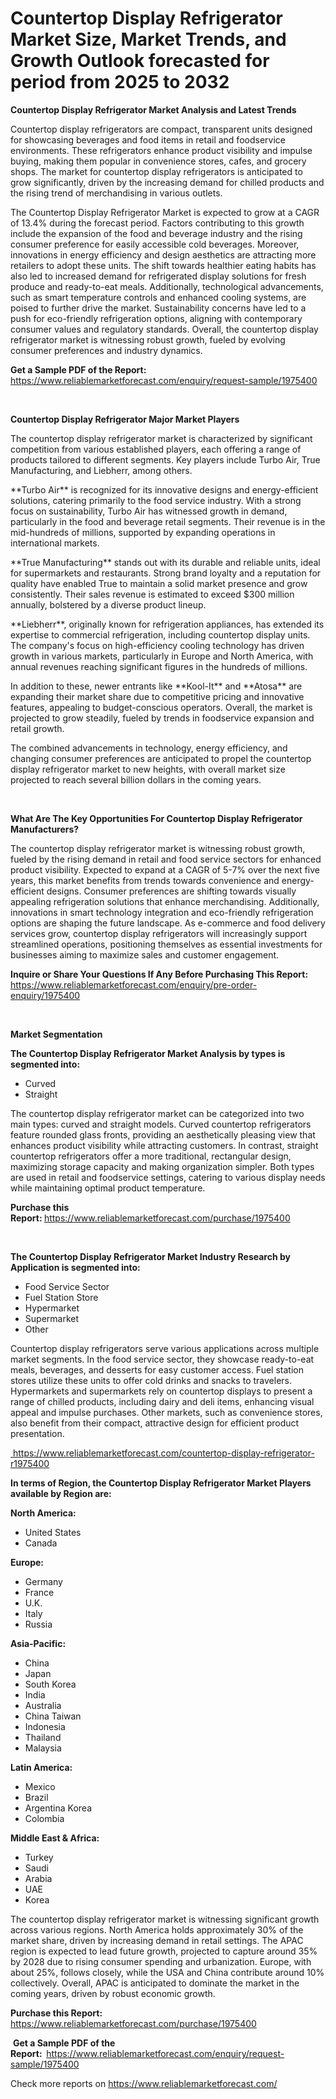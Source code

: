 <p><h1>Countertop Display Refrigerator Market Size, Market Trends, and Growth Outlook forecasted for period from 2025 to 2032</h1></p><p><strong>Countertop Display Refrigerator Market Analysis and Latest Trends</strong></p>
<p><p>Countertop display refrigerators are compact, transparent units designed for showcasing beverages and food items in retail and foodservice environments. These refrigerators enhance product visibility and impulse buying, making them popular in convenience stores, cafes, and grocery shops. The market for countertop display refrigerators is anticipated to grow significantly, driven by the increasing demand for chilled products and the rising trend of merchandising in various outlets.</p><p>The Countertop Display Refrigerator Market is expected to grow at a CAGR of 13.4% during the forecast period. Factors contributing to this growth include the expansion of the food and beverage industry and the rising consumer preference for easily accessible cold beverages. Moreover, innovations in energy efficiency and design aesthetics are attracting more retailers to adopt these units. The shift towards healthier eating habits has also led to increased demand for refrigerated display solutions for fresh produce and ready-to-eat meals. Additionally, technological advancements, such as smart temperature controls and enhanced cooling systems, are poised to further drive the market. Sustainability concerns have led to a push for eco-friendly refrigeration options, aligning with contemporary consumer values and regulatory standards. Overall, the countertop display refrigerator market is witnessing robust growth, fueled by evolving consumer preferences and industry dynamics.</p></p>
<p><strong>Get a Sample PDF of the Report:&nbsp;</strong> <a href="https://www.reliablemarketforecast.com/enquiry/request-sample/1975400?utm_campaign=2195&utm_medium=2&utm_source=Github&utm_content=ia&utm_term=20022025&utm_id=countertop-display-refrigerator">https://www.reliablemarketforecast.com/enquiry/request-sample/1975400</a></p>
<p>&nbsp;</p>
<p><strong>Countertop Display Refrigerator Major Market Players</strong></p>
<p><p>The countertop display refrigerator market is characterized by significant competition from various established players, each offering a range of products tailored to different segments. Key players include Turbo Air, True Manufacturing, and Liebherr, among others.</p><p>**Turbo Air** is recognized for its innovative designs and energy-efficient solutions, catering primarily to the food service industry. With a strong focus on sustainability, Turbo Air has witnessed growth in demand, particularly in the food and beverage retail segments. Their revenue is in the mid-hundreds of millions, supported by expanding operations in international markets.</p><p>**True Manufacturing** stands out with its durable and reliable units, ideal for supermarkets and restaurants. Strong brand loyalty and a reputation for quality have enabled True to maintain a solid market presence and grow consistently. Their sales revenue is estimated to exceed $300 million annually, bolstered by a diverse product lineup.</p><p>**Liebherr**, originally known for refrigeration appliances, has extended its expertise to commercial refrigeration, including countertop display units. The company's focus on high-efficiency cooling technology has driven growth in various markets, particularly in Europe and North America, with annual revenues reaching significant figures in the hundreds of millions.</p><p>In addition to these, newer entrants like **Kool-It** and **Atosa** are expanding their market share due to competitive pricing and innovative features, appealing to budget-conscious operators. Overall, the market is projected to grow steadily, fueled by trends in foodservice expansion and retail growth.</p><p>The combined advancements in technology, energy efficiency, and changing consumer preferences are anticipated to propel the countertop display refrigerator market to new heights, with overall market size projected to reach several billion dollars in the coming years.</p></p>
<p>&nbsp;</p>
<p><strong>What Are The Key Opportunities For Countertop Display Refrigerator Manufacturers?</strong></p>
<p><p>The countertop display refrigerator market is witnessing robust growth, fueled by the rising demand in retail and food service sectors for enhanced product visibility. Expected to expand at a CAGR of 5-7% over the next five years, this market benefits from trends towards convenience and energy-efficient designs. Consumer preferences are shifting towards visually appealing refrigeration solutions that enhance merchandising. Additionally, innovations in smart technology integration and eco-friendly refrigeration options are shaping the future landscape. As e-commerce and food delivery services grow, countertop display refrigerators will increasingly support streamlined operations, positioning themselves as essential investments for businesses aiming to maximize sales and customer engagement.</p></p>
<p><strong>Inquire or Share Your Questions If Any Before Purchasing This Report:</strong> <a href="https://www.reliablemarketforecast.com/enquiry/pre-order-enquiry/1975400?utm_campaign=2195&utm_medium=2&utm_source=Github&utm_content=ia&utm_term=20022025&utm_id=countertop-display-refrigerator">https://www.reliablemarketforecast.com/enquiry/pre-order-enquiry/1975400</a></p>
<p>&nbsp;</p>
<p><strong>Market Segmentation</strong></p>
<p><strong>The Countertop Display Refrigerator Market Analysis by types is segmented into:</strong></p>
<p><ul><li>Curved</li><li>Straight</li></ul></p>
<p><p>The countertop display refrigerator market can be categorized into two main types: curved and straight models. Curved countertop refrigerators feature rounded glass fronts, providing an aesthetically pleasing view that enhances product visibility while attracting customers. In contrast, straight countertop refrigerators offer a more traditional, rectangular design, maximizing storage capacity and making organization simpler. Both types are used in retail and foodservice settings, catering to various display needs while maintaining optimal product temperature.</p></p>
<p><strong>Purchase this Report:&nbsp;</strong><a href="https://www.reliablemarketforecast.com/purchase/1975400?utm_campaign=2195&utm_medium=2&utm_source=Github&utm_content=ia&utm_term=20022025&utm_id=countertop-display-refrigerator">https://www.reliablemarketforecast.com/purchase/1975400</a></p>
<p>&nbsp;</p>
<p><strong>The Countertop Display Refrigerator Market Industry Research by Application is segmented into:</strong></p>
<p><ul><li>Food Service Sector</li><li>Fuel Station Store</li><li>Hypermarket</li><li>Supermarket</li><li>Other</li></ul></p>
<p><p>Countertop display refrigerators serve various applications across multiple market segments. In the food service sector, they showcase ready-to-eat meals, beverages, and desserts for easy customer access. Fuel station stores utilize these units to offer cold drinks and snacks to travelers. Hypermarkets and supermarkets rely on countertop displays to present a range of chilled products, including dairy and deli items, enhancing visual appeal and impulse purchases. Other markets, such as convenience stores, also benefit from their compact, attractive design for efficient product presentation.</p></p>
<p><a href="https://www.reliablemarketforecast.com/countertop-display-refrigerator-r1975400?utm_campaign=2195&utm_medium=2&utm_source=Github&utm_content=ia&utm_term=20022025&utm_id=countertop-display-refrigerator">&nbsp;https://www.reliablemarketforecast.com/countertop-display-refrigerator-r1975400</a></p>
<p><strong>In terms of Region, the Countertop Display Refrigerator Market Players available by Region are:</strong></p>
<p>
    <p> <strong> North America: </strong>
        <ul>
            <li>United States</li>
            <li>Canada</li>
        </ul>
        </p> 
    <p> <strong> Europe: </strong>
        <ul>
            <li>Germany</li>
            <li>France</li>
            <li>U.K.</li>
            <li>Italy</li>
            <li>Russia</li>
        </ul>
        </p> 
    <p> <strong> Asia-Pacific: </strong>
        <ul>
            <li>China</li>
            <li>Japan</li>
            <li>South Korea</li>
            <li>India</li>
            <li>Australia</li>
            <li>China Taiwan</li>
            <li>Indonesia</li>
            <li>Thailand</li>
            <li>Malaysia</li>
        </ul>
        </p> 
    <p> <strong> Latin America: </strong>
        <ul>
            <li>Mexico</li>
            <li>Brazil</li>
            <li>Argentina Korea</li>
            <li>Colombia</li>
        </ul>
        </p> 
    <p> <strong> Middle East & Africa: </strong>
        <ul>
            <li>Turkey</li>
            <li>Saudi</li>
            <li>Arabia</li>
            <li>UAE</li>
            <li>Korea</li>
        </ul>
    </p>
    </p>
<p><p>The countertop display refrigerator market is witnessing significant growth across various regions. North America holds approximately 30% of the market share, driven by increasing demand in retail settings. The APAC region is expected to lead future growth, projected to capture around 35% by 2028 due to rising consumer spending and urbanization. Europe, with about 25%, follows closely, while the USA and China contribute around 10% collectively. Overall, APAC is anticipated to dominate the market in the coming years, driven by robust economic growth.</p></p>
<p><strong>Purchase this Report: </strong><a href="https://www.reliablemarketforecast.com/purchase/1975400?utm_campaign=2195&utm_medium=2&utm_source=Github&utm_content=ia&utm_term=20022025&utm_id=countertop-display-refrigerator">https://www.reliablemarketforecast.com/purchase/1975400</a></p>
<p>&nbsp;<strong>Get a Sample PDF of the Report:&nbsp;&nbsp;</strong><a href="https://www.reliablemarketforecast.com/enquiry/request-sample/1975400?utm_campaign=2195&utm_medium=2&utm_source=Github&utm_content=ia&utm_term=20022025&utm_id=countertop-display-refrigerator">https://www.reliablemarketforecast.com/enquiry/request-sample/1975400</a></p>
<p><strong></strong></p>
<p>Check more reports on <a href="https://www.reliablemarketforecast.com/?utm_campaign=2195&utm_medium=2&utm_source=Github&utm_content=ia&utm_term=20022025&utm_id=countertop-display-refrigerator">https://www.reliablemarketforecast.com/</a></p>